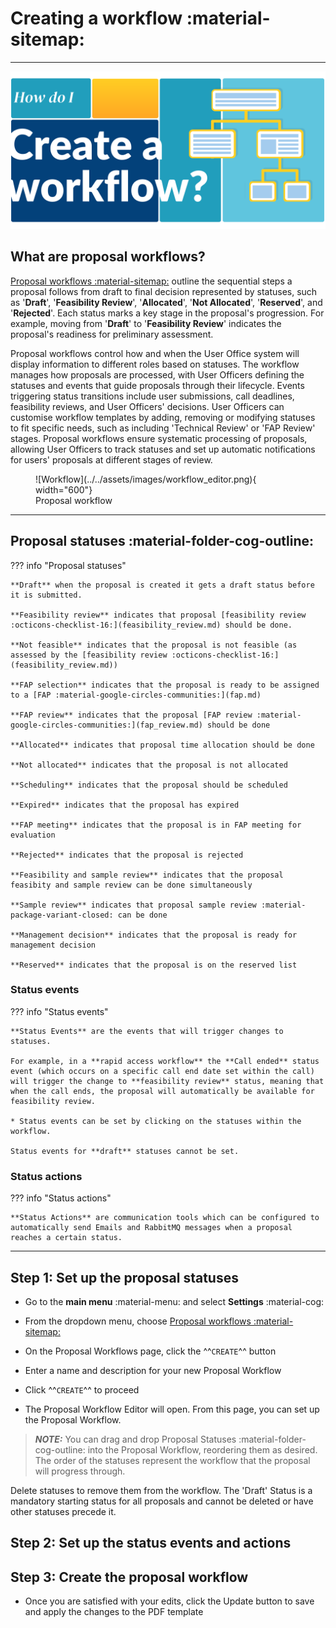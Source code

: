 # Creating a workflow :material-sitemap:

_________________________________________________________________________________________________________

![Workflow](../../assets/images/workflow.png)

## What are proposal workflows?

[Proposal workflows :material-sitemap:](settings/proposal_workflow.md) outline the sequential steps a proposal follows from draft to final decision represented by statuses, such as '**Draft**', '**Feasibility Review**', '**Allocated**', '**Not Allocated**', '**Reserved**', and '**Rejected**'. Each status marks a key stage in the proposal's progression. For example, moving from '**Draft**' to '**Feasibility Review**' indicates the proposal's readiness for preliminary assessment. 

Proposal workflows control how and when the User Office system will display information to different roles based on statuses. The workflow manages how proposals are processed, with User Officers defining the statuses and events that guide proposals through their lifecycle. Events triggering status transitions include user submissions, call deadlines, feasibility reviews, and User Officers' decisions. User Officers can customise workflow templates by adding, removing or modifying statuses to fit specific needs, such as including 'Technical Review' or 'FAP Review' stages. Proposal workflows ensure systematic processing of proposals, allowing User Officers to track statuses and set up automatic notifications for users' proposals at different stages of review.
    
<figure markdown="span">  
        ![Workflow](../../assets/images/workflow_editor.png){ width="600"}
        <figcaption>Proposal workflow</figcaption>
    </figure>

_________________________________________________________________________________________________________

## Proposal statuses :material-folder-cog-outline:


??? info "Proposal statuses" 

    **Draft** when the proposal is created it gets a draft status before it is submitted.

    **Feasibility review** indicates that proposal [feasibility review :octicons-checklist-16:](feasibility_review.md) should be done.

    **Not feasible** indicates that the proposal is not feasible (as assessed by the [feasibility review :octicons-checklist-16:](feasibility_review.md))

    **FAP selection** indicates that the proposal is ready to be assigned to a [FAP :material-google-circles-communities:](fap.md)

    **FAP review** indicates that the proposal [FAP review :material-google-circles-communities:](fap_review.md) should be done

    **Allocated** indicates that proposal time allocation should be done

    **Not allocated** indicates that the proposal is not allocated

    **Scheduling** indicates that the proposal should be scheduled

    **Expired** indicates that the proposal has expired

    **FAP meeting** indicates that the proposal is in FAP meeting for evaluation

    **Rejected** indicates that the proposal is rejected

    **Feasibility and sample review** indicates that the proposal feasibity and sample review can be done simultaneously

    **Sample review** indicates that proposal sample review :material-package-variant-closed: can be done

    **Management decision** indicates that the proposal is ready for management decision

    **Reserved** indicates that the proposal is on the reserved list

### Status events

??? info "Status events" 

    **Status Events** are the events that will trigger changes to statuses. 
    
    For example, in a **rapid access workflow** the **Call ended** status event (which occurs on a specific call end date set within the call) will trigger the change to **feasibility review** status, meaning that when the call ends, the proposal will automatically be available for feasibility review.

    * Status events can be set by clicking on the statuses within the workflow.

    Status events for **draft** statuses cannot be set. 

### Status actions

??? info "Status actions" 

    **Status Actions** are communication tools which can be configured to automatically send Emails and RabbitMQ messages when a proposal reaches a certain status.

_________________________________________________________________________________________________________

## Step 1: Set up the proposal statuses

* Go to the **main menu** :material-menu: and select **Settings** :material-cog:
* From the dropdown menu, choose [Proposal workflows :material-sitemap:](settings/proposal_workflow.md)

* On the Proposal Workflows page, click the ^^`CREATE`^^ button
* Enter a name and description for your new Proposal Workflow
* Click ^^`CREATE`^^ to proceed

* The Proposal Workflow Editor will open. From this page, you can set up the Proposal Workflow.

> **_NOTE:_** You can drag and drop Proposal Statuses :material-folder-cog-outline: into the Proposal Workflow, reordering them as desired. The order of the statuses represent the workflow that the proposal will progress through. 

 Delete statuses to remove them from the workflow. The 'Draft' Status is a mandatory starting status for all proposals and cannot be deleted or have other statuses precede it.

## Step 2: Set up the status events and actions


## Step 3: Create the proposal workflow

* Once you are satisfied with your edits, click the Update button to save and apply the changes to the PDF template

